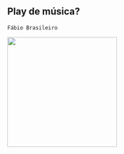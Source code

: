 ## Play de música?
`Fábio Brasileiro`

<img src="https://github.com/fabiobrasileiroo/play-music-react-native/assets/99563281/1aa69ca3-599e-46f4-bcf4-d126a9d1996e" width="250">
</img>
<style type="text/css">
    img {
        width: 250px;
    }
</style>